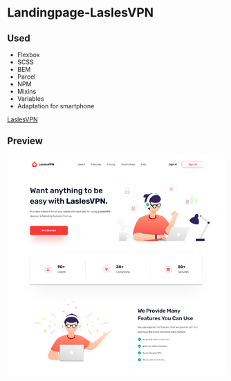 # Landingpage-LaslesVPN

## Used
- Flexbox
- SCSS
- BEM
- Parcel
- NPM
- Mixins
- Variables
- Adaptation for smartphone

[LaslesVPN](https://a-zhukovets.github.io/Landingpage-LaslesVPN/)

## Preview
<img src="preview.jpg">
